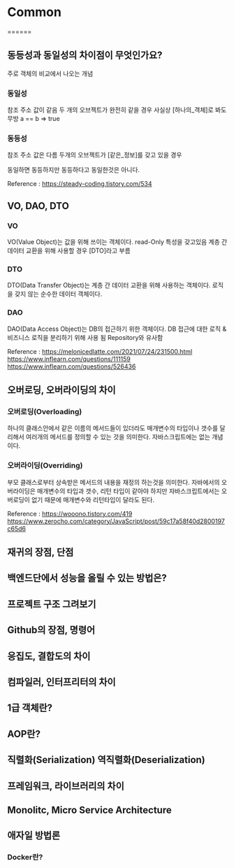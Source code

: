 # Common
======

## 동등성과 동일성의 차이점이 무엇인가요?

주로 객체의 비교에서 나오는 개념

### 동일성
참조 주소 값이 같음
두 개의 오브젝트가 완전히 같을 경우
사실상 [하나의_객체]로 봐도 무방
a == b => true

### 동등성
참조 주소 값은 다름
두개의 오브젝트가 [같은_정보]를 갖고 있을 경우

동일하면 동등하지만 동등하다고 동일한것은 아니다.


Reference :
https://steady-coding.tistory.com/534


## VO, DAO, DTO

### VO
VO(Value Object)는 값을 위해 쓰이는 객체이다.
read-Only 특성을 갖고있음
계층 간 데이터 교환을 위해 사용할 경우 [DTO]라고 부름

### DTO
DTO(Data Transfer Object)는 계층 간 데이터 교환을 위해 사용하는 객체이다.
로직을 갖지 않는 순수한 데이터 객체이다.

### DAO
DAO(Data Access Object)는 DB의 접근하기 위한 객체이다.
DB 접근에 대한 로직 & 비즈니스 로직을 분리하기 위해 사용 됨
Repository와 유사함


Reference :
https://melonicedlatte.com/2021/07/24/231500.html
https://www.inflearn.com/questions/111159
https://www.inflearn.com/questions/526436


## 오버로딩, 오버라이딩의 차이

### 오버로딩(Overloading)
  
하나의 클래스안에서 같은 이름의 메서드들이 있더라도
매개변수의 타입이나 갯수를 달리해서 여러개의 메서드를
정의할 수 있는 것을 의미한다.
자바스크립트에는 없는 개념이다.

### 오버라이딩(Overriding)

부모 클래스로부터 상속받은 메서드의 내용을 재정의 하는것을 의미한다.
자바에서의 오버라이딩은 매개변수의 타입과 갯수, 리턴 타입이 같아야
하지만 자바스크립트에서는 오버로딩이 없기 때문에 매개변수와 리턴타입이
달라도 된다.


Reference :
https://wooono.tistory.com/419
https://www.zerocho.com/category/JavaScript/post/59c17a58f40d2800197c65d6


## 재귀의 장점, 단점

## 백엔드단에서 성능을 올릴 수 있는 방법은?

## 프로젝트 구조 그려보기

## Github의 장점, 명령어

## 응집도, 결합도의 차이

## 컴파일러, 인터프리터의 차이

## 1급 객체란?

## AOP란?

## 직렬화(Serialization) 역직렬화(Deserialization)

## 프레임워크, 라이브러리의 차이

## Monolitc, Micro Service Architecture

## 애자일 방법론

### Docker란?